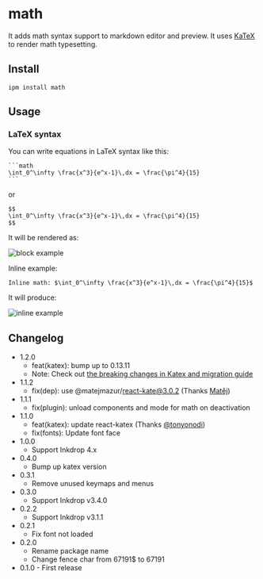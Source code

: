 # math

It adds math syntax support to markdown editor and preview.
It uses [KaTeX](https://katex.org/) to render math typesetting.

## Install

```
ipm install math
```

## Usage

### LaTeX syntax

You can write equations in LaTeX syntax like this:

    ```math
    \int_0^\infty \frac{x^3}{e^x-1}\,dx = \frac{\pi^4}{15}
    ```

or

    $$
    \int_0^\infty \frac{x^3}{e^x-1}\,dx = \frac{\pi^4}{15}
    $$

It will be rendered as:

![block example](https://github.com/inkdropapp/inkdrop-math/raw/master/docs/images/example-01.png)

Inline example:

    Inline math: $\int_0^\infty \frac{x^3}{e^x-1}\,dx = \frac{\pi^4}{15}$

It will produce:

![inline example](https://github.com/inkdropapp/inkdrop-math/raw/master/docs/images/example-02.png)

## Changelog

- 1.2.0
  - feat(katex): bump up to 0.13.11
  - Note: Check out [the breaking changes in Katex and migration guide](https://github.com/KaTeX/KaTeX/issues/2490)
- 1.1.2
  - fix(dep): use @matejmazur/react-kate@3.0.2 (Thanks [Matěj](https://forum.inkdrop.app/t/inline-math-doesnt-export-with-pdf-on-linux/2074))
- 1.1.1
  - fix(plugin): unload components and mode for math on deactivation
- 1.1.0
  - feat(katex): update react-katex (Thanks [@tonyonodi](https://github.com/tonyonodi))
  - fix(fonts): Update font face
- 1.0.0
  - Support Inkdrop 4.x
- 0.4.0
  - Bump up katex version
- 0.3.1
  - Remove unused keymaps and menus
- 0.3.0
  - Support Inkdrop v3.4.0
- 0.2.2
  - Support Inkdrop v3.1.1
- 0.2.1
  - Fix font not loaded
- 0.2.0
  - Rename package name
  - Change fence char from 67191\$ to 67191
- 0.1.0 - First release
